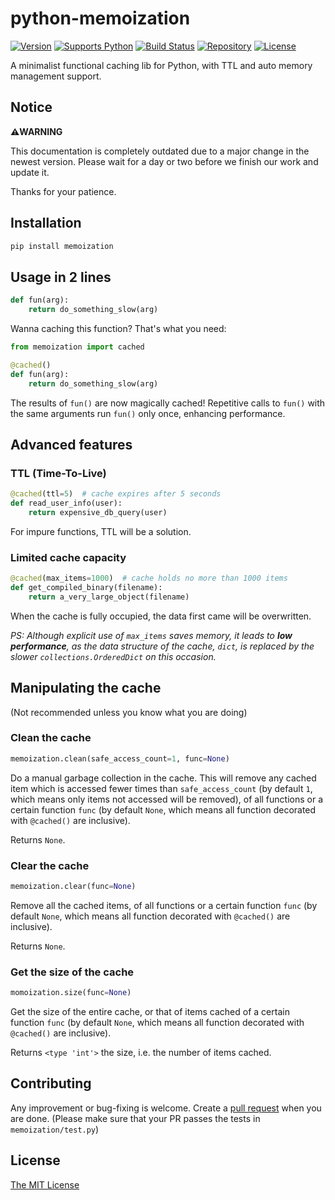 # python-memoization

[![Version][aucsvg]][auc] [![Supports Python][pythonsvg]][python] [![Build Status][travismaster]][travis] [![Repository][repositorysvg]][repository] [![License][licensesvg]][license]

[aucsvg]: https://img.shields.io/badge/memoization-v0.1.0_alpha-brightgreen.svg
[auc]: https://github.com/lonelyenvoy/python-memoization

[pythonsvg]: https://img.shields.io/badge/python-2.6,_2.7,_3.2,_3.3,_3.4,_3.5,_3.6,_3.7-brightgreen.svg
[python]: https://www.python.org

[travismaster]: https://travis-ci.org/lonelyenvoy/python-memoization.svg?branch=master
[travis]: https://travis-ci.org/lonelyenvoy/python-memoization

[repositorysvg]: https://img.shields.io/badge/PyPI-latest-blue.svg
[repository]: https://pypi.org/project/memoization

[licensesvg]: https://img.shields.io/badge/License-MIT-blue.svg
[license]: https://github.com/lonelyenvoy/python-memoization/blob/master/LICENSE

A minimalist functional caching lib for Python, with TTL and auto memory management support.


## Notice

__⚠️WARNING__

This documentation is completely outdated due to a major change in the newest version. 
Please wait for a day or two before we finish our work and update it.

Thanks for your patience.

## Installation

```bash
pip install memoization
```

## Usage in 2 lines

```python
def fun(arg):
    return do_something_slow(arg)
```

Wanna caching this function? That's what you need:

```python
from memoization import cached

@cached()
def fun(arg):
    return do_something_slow(arg)
```

The results of ```fun()``` are now magically cached! Repetitive calls to ```fun()``` with the same arguments run ```fun()``` only once, enhancing performance.


## Advanced features

### TTL (Time-To-Live)

```python
@cached(ttl=5)  # cache expires after 5 seconds
def read_user_info(user):
    return expensive_db_query(user)
```

For impure functions, TTL will be a solution.

### Limited cache capacity
 
```python
@cached(max_items=1000)  # cache holds no more than 1000 items
def get_compiled_binary(filename):
    return a_very_large_object(filename)
```

When the cache is fully occupied, the data first came will be overwritten.

*PS: Although explicit use of ```max_items``` saves memory, it leads to **low performance**, as the data structure of the cache, ```dict```, is replaced by the slower ```collections.OrderedDict``` on this occasion.*

## Manipulating the cache
(Not recommended unless you know what you are doing)

### Clean the cache

```python
memoization.clean(safe_access_count=1, func=None)
```

Do a manual garbage collection in the cache.
This will remove any cached item which is accessed fewer times than ```safe_access_count``` (by default ```1```, which means only items not accessed will be removed), of all functions or a certain function ```func``` (by default ```None```, which means all function decorated with ```@cached()``` are inclusive).

Returns ```None```.


### Clear the cache

```python
memoization.clear(func=None)
```

Remove all the cached items, of all functions or a certain function ```func``` (by default ```None```, which means all function decorated with ```@cached()``` are inclusive).

Returns ```None```.


### Get the size of the cache

```python
momoization.size(func=None)
```

Get the size of the entire cache, or that of items cached of a certain function ```func``` (by default ```None```, which means all function decorated with ```@cached()``` are inclusive).

Returns ```<type 'int'>``` the size, i.e. the number of items cached.


## Contributing

Any improvement or bug-fixing is welcome. Create a [pull request](https://github.com/lonelyenvoy/python-memoization/pulls) when you are done. (Please make sure that your PR passes the tests in ```memoization/test.py```)

## License

[The MIT License](https://github.com/lonelyenvoy/python-memoization/blob/master/LICENSE)
